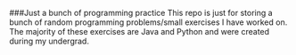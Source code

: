 ###Just a bunch of programming practice
This repo is just for storing a bunch of random programming problems/small exercises I have worked on.
The majority of these exercises are Java and Python and were created during my undergrad.
